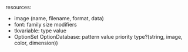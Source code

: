 resources:
  - image (name, filename, format, data)
  - font:
      family
      size
      modifiers
  - tkvariable:
        type
        value
  - OptionSet
      OptionDatabase:
            pattern
            value
            priority
            type?(string, image, color, dimension))
